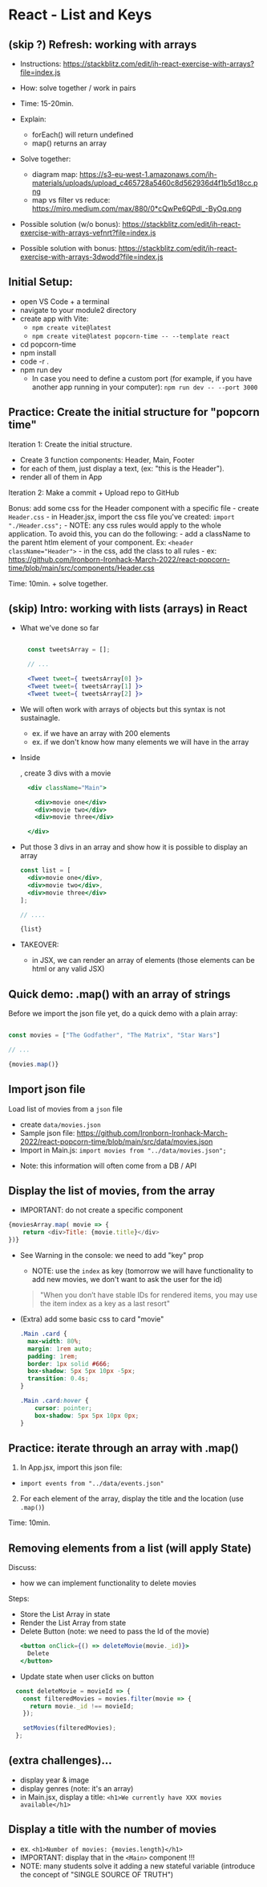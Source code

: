 
# React - List and Keys

<!-- 

Status: draft

@Luis: 
- This unit has improved a lot with v6.1
- Consider following steps students portal instead (do "popcorn-time" but follow steps from this unit, so that students understand the logical process)

-->



## (skip ?) Refresh: working with arrays

<!-- Goal: refresh forEach() & map() -->

- Instructions: https://stackblitz.com/edit/ih-react-exercise-with-arrays?file=index.js
  
- How: solve together / work in pairs
- Time: 15-20min.



- Explain: 
    - forEach() will return undefined
    - map() returns an array


- Solve together:
  - diagram map: https://s3-eu-west-1.amazonaws.com/ih-materials/uploads/upload_c465728a5460c8d562936d4f1b5d18cc.png
  - map vs filter vs reduce: https://miro.medium.com/max/880/0*cQwPe6QPdl_-ByOq.png


- Possible solution (w/o bonus): https://stackblitz.com/edit/ih-react-exercise-with-arrays-vefnrt?file=index.js

- Possible solution with bonus: https://stackblitz.com/edit/ih-react-exercise-with-arrays-3dwodd?file=index.js






## Initial Setup:

- open VS Code + a terminal
- navigate to your module2 directory
- create app with Vite:
  - `npm create vite@latest`
  - `npm create vite@latest popcorn-time -- --template react`
- cd popcorn-time
- npm install
- code -r .
- npm run dev
  - In case you need to define a custom port (for example, if you have another app running in your computer): `npm run dev -- --port 3000`




 
## Practice: Create the initial structure for "popcorn time"


<!-- @LT: if short of time, do as a codealong instead -->

Iteration 1: Create the initial structure. 
  - Create 3 function components: Header, Main, Footer
  - for each of them, just display a text, (ex: "this is the Header").
  - render all of them in App

  <!-- @update: use MovieList instead of Main -->

Iteration 2: Make a commit + Upload repo to GitHub

Bonus: add some css for the Header component with a specific file
    - create `Header.css`
    - in Header.jsx, import the css file you've created: `import "./Header.css";`
    - NOTE: any css rules would apply to the whole application. To avoid this, you can do the following:
      - add a className to the parent htlm element of your component. Ex: `<header className="Header">`
      - in the css, add the class to all rules
        - ex: https://github.com/Ironborn-Ironhack-March-2022/react-popcorn-time/blob/main/src/components/Header.css


Time: 10min. + solve together.



## (skip) Intro: working with lists (arrays) in React


- What we've done so far

  ```jsx

    const tweetsArray = [];

    // ...

    <Tweet tweet={ tweetsArray[0] }>
    <Tweet tweet={ tweetsArray[1] }>
    <Tweet tweet={ tweetsArray[2] }>

  ```

- We will often work with arrays of objects but this syntax is not sustainagle.
  - ex. if we have an array with 200 elements
  - ex. if we don't know how many elements we will have in the array


- Inside <Main />, create 3 divs with a movie
  <!-- @update: use MovieList instead of Main -->

  ```jsx
    <div className="Main">

      <div>movie one</div>
      <div>movie two</div> 
      <div>movie three</div>

    </div>
  ```

- Put those 3 divs in an array and show how it is possible to display an array

  ```jsx
  const list = [
    <div>movie one</div>, 
    <div>movie two</div>, 
    <div>movie three</div>
  ];
  
  // ....
  
  {list}
  ```


- TAKEOVER: 
  - in JSX, we can render an array of elements (those elements can be html or any valid JSX)



## Quick demo: .map() with an array of strings

Before we import the json file yet, do a quick demo with a plain array:


  ```js

  const movies = ["The Godfather", "The Matrix", "Star Wars"]

  // ...

  {movies.map()}

  ```




## Import json file


Load list of movies from a `json` file
  - create `data/movies.json`
  - Sample json file: https://github.com/Ironborn-Ironhack-March-2022/react-popcorn-time/blob/main/src/data/movies.json
  - Import in Main.js: `import movies from "../data/movies.json";`

  <!-- IMPORTANT: add this in Main.js -->
  <!-- IMPORTANT: add this in Main.js -->
  <!-- IMPORTANT: add this in Main.js -->


- Note: this information will often come from a DB / API




## Display the list of movies, from the array

  - IMPORTANT: do not create a specific component

  <!-- 
  @Luis: 

    - Keep everything inside the Main component 
    - (do not create a specific component!)

    - Can do DEMO (later, when we load from json, I will ask them to do again)

  -->


  ```js
  {moviesArray.map( movie => {
      return <div>Title: {movie.title}</div>
  })}
  ```

- See Warning in the console: we need to add "key" prop
  - NOTE: use the `index` as key (tomorrow we will have functionality to add new movies, we don't want to ask the user for the id)
  > "When you don’t have stable IDs for rendered items, you may use the item index as a key as a last resort"


- (Extra) add some basic css to card "movie"

  ```css
  .Main .card {
    max-width: 80%;
    margin: 1rem auto;
    padding: 1rem;
    border: 1px solid #666;
    box-shadow: 5px 5px 10px -5px;
    transition: 0.4s;
  }

  .Main .card:hover {
      cursor: pointer;
      box-shadow: 5px 5px 10px 0px;
  }
  ```

<!-- commit -->



## Practice: iterate through an array with .map()

<!-- @todo: create exercise on stackblitz -->

1. In App.jsx, import this json file:
  - `import events from "../data/events.json"`
2. For each element of the array, display the title and the location (use `.map()`)

Time: 10min.





## Removing elements from a list (will apply State)

Discuss: 
- how we can implement functionality to delete movies

Steps:

- Store the List Array in state
- Render the List Array from state
- Delete Button (note: we need to pass the Id of the movie)
  ```jsx
  <button onClick={() => deleteMovie(movie._id)}>
    Delete
  </button>
  ```
- Update state when user clicks on button

```js
  const deleteMovie = movieId => {
    const filteredMovies = movies.filter(movie => {
      return movie._id !== movieId;
    });

    setMovies(filteredMovies);
  };
```

<!-- map vs filter vs reduce: https://miro.medium.com/max/880/0*cQwPe6QPdl_-ByOq.png -->



## (extra challenges)...
  - display year & image
  - display genres (note: it's an array)
  - in Main.jsx, display a title: `<h1>We currently have XXX movies available</h1>`



## Display a title with the number of movies 

<!--
@Luis: 
- do this today (will help so that tomorrow we intro "lifting state up")
- IMPORTANT: display in the same component where we have the list of movies (ex. Main.js)
-->

  - ex. `<h1>Number of movies: {movies.length}</h1>`
  - IMPORTANT: display that in the `<Main>` component !!!
  - NOTE: many students solve it adding a new stateful variable (introduce the concept of "SINGLE SOURCE OF TRUTH")


